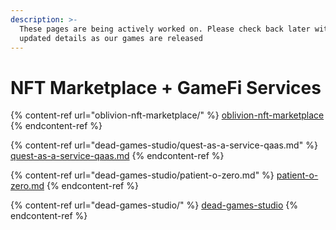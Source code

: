 ```yaml
---
description: >-
  These pages are being actively worked on. Please check back later with more
  updated details as our games are released
---
```


# NFT Marketplace + GameFi Services

{% content-ref url="oblivion-nft-marketplace/" %}
[oblivion-nft-marketplace](oblivion-nft-marketplace/)
{% endcontent-ref %}

{% content-ref url="dead-games-studio/quest-as-a-service-qaas.md" %}
[quest-as-a-service-qaas.md](dead-games-studio/quest-as-a-service-qaas.md)
{% endcontent-ref %}

{% content-ref url="dead-games-studio/patient-o-zero.md" %}
[patient-o-zero.md](dead-games-studio/patient-o-zero.md)
{% endcontent-ref %}

{% content-ref url="dead-games-studio/" %}
[dead-games-studio](dead-games-studio/)
{% endcontent-ref %}
